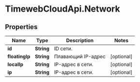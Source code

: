 # TimewebCloudApi.Network

## Properties

Name | Type | Description | Notes
------------ | ------------- | ------------- | -------------
**id** | **String** | ID сети. | 
**floatingIp** | **String** | Плавающий IP-адрес | [optional] 
**localIp** | **String** | IP-адрес в сети. | [optional] 
**ip** | **String** | IP-адрес в сети. | [optional] 



